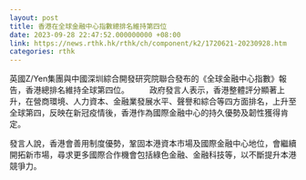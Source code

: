 ```yaml
---
layout: post
title: 香港在全球金融中心指數總排名維持第四位
date: 2023-09-28 22:47:52.000000000 +08:00
link: https://news.rthk.hk/rthk/ch/component/k2/1720621-20230928.htm
categories: rthk
---
```


英國Z/Yen集團與中國深圳綜合開發研究院聯合發布的《全球金融中心指數》報告，香港總排名維持全球第四位。
　　 
政府發言人表示，香港整體評分顯著上升，在營商環境、人力資本、金融業發展水平、聲譽和綜合等四方面排名，上升至全球第四，反映在新冠疫情後，香港作為國際金融中心的持久優勢及韌性獲得肯定。

發言人說，香港會善用制度優勢，鞏固本港資本市場及國際金融中心地位，會繼續開拓新市場，尋求更多國際合作機會包括綠色金融、金融科技等，以不斷提升本港競爭力。
